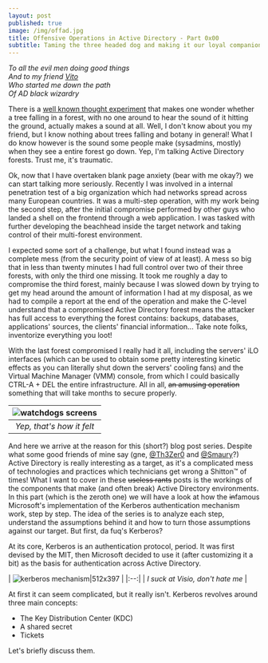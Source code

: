 ```yaml
---
layout: post
published: true
image: /img/offad.jpg
title: Offensive Operations in Active Directory - Part 0x00
subtitle: Taming the three headed dog and making it our loyal companion
---
```

_To all the evil men doing good things_  
_And to my friend [Vito](https://twitter.com/Trust_No_001)_  
_Who started me down the path_  
_Of AD black wizardry_

There is a [well known thought experiment](https://en.wikipedia.org/wiki/If_a_tree_falls_in_a_forest) that makes one wonder whether a tree falling in a forest, with no one around to hear the sound of it hitting the ground, actually makes a sound at all. Well, I don't know about you my friend, but I know nothing about trees falling and botany in general! What I do know however is the sound some people make (sysadmins, mostly) when they see a entire forest go down. Yep, I'm talking Active Directory forests. Trust me, it's traumatic.

Ok, now that I have overtaken blank page anxiety (bear with me okay?) we can start talking more seriously. Recently I was involved in a internal penetration test of a big organization which had networks spread across many European countries. It was a multi-step operation, with my work being the second step, after the initial compromise performed by other guys who landed a shell on the frontend through a web application. I was tasked with further developing the beachhead inside the target network and taking control of their multi-forest environment. 

I expected some sort of a challenge, but what I found instead was a complete mess (from the security point of view of at least). A mess so big that in less than twenty minutes I had full control over two of their three forests, with only the third one missing. It took me roughly a day to compromise the third forest, mainly because I was slowed down by trying to get my head around the amount of information I had at my disposal, as we had to compile a report at the end of the operation and make the C-level understand that a compromised Active Directory forest means the attacker has full access to everything the forest contains: backups, databases, applications' sources, the clients' financial information... Take note folks, inventorize everything you loot!

With the last forest compromised I really had it all, including the servers' iLO interfaces (which can be used to obtain some pretty interesting kinetic effects as you can literally shut down the servers' cooling fans) and the Virtual Machine Manager (VMM) console, from which I could basically CTRL-A + DEL the entire infrastructure. All in all, ~~an amusing operation~~ something that will take months to secure properly.

| ![watchdogs screens]({{site.baseurl}}/img/screens.jpg) |
|:--:|
| *Yep, that's how it felt* |

And here we arrive at the reason for this (short?) blog post series. Despite what some good friends of mine say (gne, [@Th3Zer0](https://twitter.com/Th3Zer0) and [@Smaury](https://twitter.com/smaury92)?) Active Directory is really interesting as a target, as it's a complicated mess of technologies and practices which technicians get wrong a Shitton™ of times! What I want to cover in these ~~useless rants~~ posts is the workings of the components that make (and often break) Active Directory environments. In this part (which is the zeroth one) we will have a look at how the ~~in~~famous Microsoft's implementation of the Kerberos authentication mechanism work, step by step. The idea of the series is to analyze each step, understand the assumptions behind it and how to turn those assumptions against our target. But first, da fuq's Kerberos?

At its core, Kerberos is an authentication protocol, period. It was first devised by the MIT, then Microsoft decided to use it (after customizing it a bit) as the basis for authentication across Active Directory. 

| ![kerberos mechanism|512x397]({{site.baseurl}}/img/kerberos.png) |
|:--:|
| *I suck at Visio, don't hate me* |

At first it can seem complicated, but it really isn't. Kerberos revolves around three main concepts:
- The Key Distribution Center (KDC)
- A shared secret
- Tickets

Let's briefly discuss them. 


